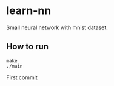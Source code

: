# learn-nn
Small neural network with mnist dataset. 

## How to run
```
make
./main
```

First commit

